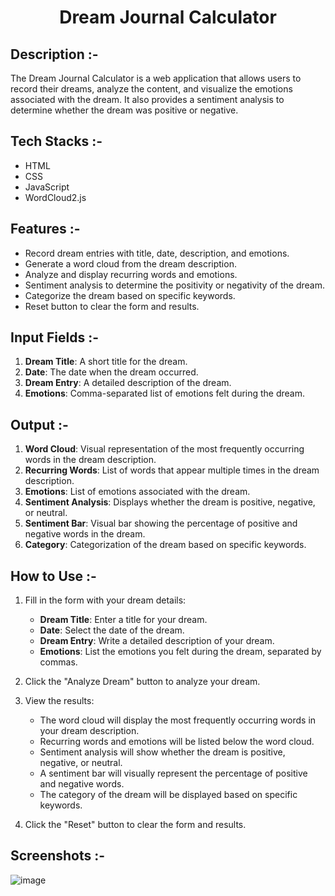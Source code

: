 # <p align="center">Dream Journal Calculator</p>

## Description :-

The Dream Journal Calculator is a web application that allows users to record their dreams, analyze the content, and visualize the emotions associated with the dream. It also provides a sentiment analysis to determine whether the dream was positive or negative.

## Tech Stacks :-

- HTML
- CSS
- JavaScript
- WordCloud2.js

## Features :-

- Record dream entries with title, date, description, and emotions.
- Generate a word cloud from the dream description.
- Analyze and display recurring words and emotions.
- Sentiment analysis to determine the positivity or negativity of the dream.
- Categorize the dream based on specific keywords.
- Reset button to clear the form and results.

## Input Fields :-

1. **Dream Title**: A short title for the dream.
2. **Date**: The date when the dream occurred.
3. **Dream Entry**: A detailed description of the dream.
4. **Emotions**: Comma-separated list of emotions felt during the dream.

## Output :-

1. **Word Cloud**: Visual representation of the most frequently occurring words in the dream description.
2. **Recurring Words**: List of words that appear multiple times in the dream description.
3. **Emotions**: List of emotions associated with the dream.
4. **Sentiment Analysis**: Displays whether the dream is positive, negative, or neutral.
5. **Sentiment Bar**: Visual bar showing the percentage of positive and negative words in the dream.
6. **Category**: Categorization of the dream based on specific keywords.

## How to Use :-

1. Fill in the form with your dream details:
   - **Dream Title**: Enter a title for your dream.
   - **Date**: Select the date of the dream.
   - **Dream Entry**: Write a detailed description of your dream.
   - **Emotions**: List the emotions you felt during the dream, separated by commas.

2. Click the "Analyze Dream" button to analyze your dream.

3. View the results:
   - The word cloud will display the most frequently occurring words in your dream description.
   - Recurring words and emotions will be listed below the word cloud.
   - Sentiment analysis will show whether the dream is positive, negative, or neutral.
   - A sentiment bar will visually represent the percentage of positive and negative words.
   - The category of the dream will be displayed based on specific keywords.
     
4. Click the "Reset" button to clear the form and results.

## Screenshots :-

![image](https://github.com/Rakesh9100/CalcDiverse/assets/73993775/741f72e9-649b-4f93-811e-2f830e503db7)
